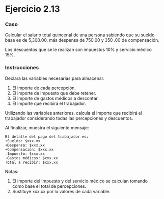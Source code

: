 # Ejercicio 2.13

### Caso

Calcular el salario total quincenal de una persona sabiendo que su sueldo base es de 5,300.00, más despensa de 750.00 y 350 .00 de compensación. 

Los descuentos que se le realizan son impuestos 10% y servicio médico 15%.

### Instrucciones

Declara las variables necesarias para almacenar:

1. El importe de cada percepción.
2. El importe de impuesto que debe retener.
3. El importe de gastos médicos a descontar.
4. El importe que recibirá el trabajador.

Utilizando las variables anteriores, calcula el importe que recibirá el trabajador considerando todas las percepciones y descuentos.

Al finalizar, muestra el siguiente mensaje:

```
El detalle del pago del trabajador es:
+Sueldo: $xxx.xx
+Despensa: $xxx.xx
+Compensación: $xxx.xx
-Impuesto: $xxx.xx
-Gastos médicos: $xxx.xx
Total a recibir: $xxx.xx
```

Notas:
1. El importe del impuesto y del servicio médico se calculan tomando como base el total de percepciones.
2. Sustituye xxx.xx por lo valores de cada variable.
